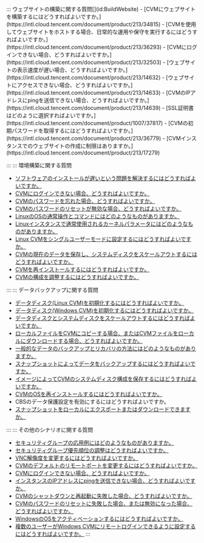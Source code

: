<dx-accordion>
::: ウェブサイトの構築に関する質問[](id:BuildWebsite)
- [CVMにウェブサイトを構築するにはどうすればよいですか。](https://intl.cloud.tencent.com/document/product/213/34815)
- [CVMを使用してウェブサイトをホストする場合、日常的な運用や保守を実行するにはどうすればよいですか。](https://intl.cloud.tencent.com/document/product/213/36293)
- [CVMにログインできない場合、どうすればよいですか。](https://intl.cloud.tencent.com/document/product/213/32503)
- [ウェブサイトの表示速度が遅い場合、どうすればよいですか。](https://intl.cloud.tencent.com/document/product/213/14632)
- [ウェブサイトにアクセスできない場合、どうすればよいですか。](https://intl.cloud.tencent.com/document/product/213/14633)
- [CVMのIPアドレスにpingを送信できない場合、どうすればよいですか。](https://intl.cloud.tencent.com/document/product/213/14639)
- [SSL証明書はどのように選択すればよいですか。](https://intl.cloud.tencent.com/document/product/1007/37817)
- [CVMの初期パスワードを取得するにはどうすればよいですか。](https://intl.cloud.tencent.com/document/product/213/36779)
- [CVMインスタンスでのウェブサイトの作成に制限はありますか。](https://intl.cloud.tencent.com/document/product/213/17279)

:::
::: 環境構築に関する質問[](id:Environment)

- [ソフトウェアのインストールが遅いという問題を解決するにはどうすればよいですか。](https://intl.cloud.tencent.com/document/product/213/8623)
- [CVMにログインできない場合、どうすればよいですか。](https://intl.cloud.tencent.com/document/product/213/32503)
- [CVMのパスワードを忘れた場合、どうすればよいですか。](https://intl.cloud.tencent.com/document/product/213/36779#.E5.BF.98.E8.AE.B0.E5.AF.86.E7.A0.81.E6.80.8E.E4.B9.88.E5.8A.9E.EF.BC.9F)
- [CVMのパスワードのリセットが無効な場合、どうすればよいですか。](https://intl.cloud.tencent.com/document/product/213/35720)
- [LinuxのOSの通常操作とコマンドにはどのようなものがありますか。](https://intl.cloud.tencent.com/document/product/213/2150)
- [Linuxインスタンスで通常使用されるカーネルパラメータにはどのようなものがありますか。](https://intl.cloud.tencent.com/document/product/213/39162)
- [Linux CVMをシングルユーザーモードに設定するにはどうすればよいですか。](https://intl.cloud.tencent.com/document/product/213/34819)
- [CVMの現在のデータを保存し、システムディスクをスケールアウトするにはどうすればよいですか。](https://intl.cloud.tencent.com/document/product/213/17351)
- [CVMを再インストールするにはどうすればよいですか。](https://intl.cloud.tencent.com/document/product/213/36290)
- [CVMの構成を調整するにはどうすればよいですか。](https://intl.cloud.tencent.com/document/product/213/2178)

:::
::: データバックアップに関する質問[](id:DataBackup)
- [データディスク(Linux CVM)を初期化するにはどうすればよいですか。](https://intl.cloud.tencent.com/document/product/213/17487)
- [データディスク(Windows CVM)を初期化するにはどうすればよいですか。](https://intl.cloud.tencent.com/document/product/213/2158)
- [データディスクとシステムディスクをスケールアウトするにはどうすればよいですか。](https://intl.cloud.tencent.com/document/product/213/32377)
- [ローカルファイルをCVMにコピーする場合、またはCVMファイルをローカルにダウンロードする場合、どうすればよいですか。](https://intl.cloud.tencent.com/document/product/213/34821)
- [一般的なデータのバックアップとリカバリの方法にはどのようなものがありますか。](https://intl.cloud.tencent.com/document/product/213/17284)
- [スナップショットによってデータをバックアップするにはどうすればよいですか。](https://intl.cloud.tencent.com/document/product/362/5755)
- [イメージによってCVMのシステムディスク構成を保存するにはどうすればよいですか。](https://intl.cloud.tencent.com/document/product/213/4942)
- [CVMのOSを再インストールするにはどうすればよいですか。](https://intl.cloud.tencent.com/document/product/213/4933)
- CBSのデータ保護設定を有効にするにはどうすればよいですか。
- [スナップショットをローカルにエクスポートまたはダウンロードできますか。](https://intl.cloud.tencent.com/document/product/213/36416)

:::
::: その他のシナリオに関する質問[](id:Other)
- [セキュリティグループの応用例にはどのようなものがありますか。](https://intl.cloud.tencent.com/document/product/213/32369)
- [セキュリティグループ優先順位の調整はどうすればよいですか。](https://intl.cloud.tencent.com/document/product/213/35375)
- [VNC解像度を変更するにはどうすればよいですか。](https://intl.cloud.tencent.com/document/product/213/36397)
- [CVMのデフォルトのリモートポートを変更するにはどうすればよいですか。](https://intl.cloud.tencent.com/document/product/213/35376)
- [CVMにログインできない場合、どうすればよいですか。](https://intl.cloud.tencent.com/document/product/213/32503)
- [インスタンスのIPアドレスにpingを送信できない場合、どうすればよいですか。](https://intl.cloud.tencent.com/document/product/213/14639)
- [CVMのシャットダウンと再起動に失敗した場合、どうすればよいですか。](https://intl.cloud.tencent.com/document/product/213/12771)
- [CVMのパスワードのリセットに失敗した場合、または無効になった場合、どうすればよいですか。](https://intl.cloud.tencent.com/document/product/213/35720)
- [WindowsのOSをアクティベーションするにはどうすればよいですか。](https://intl.cloud.tencent.com/document/product/213/2757)
- [複数のユーザーがWindows CVMにリモートログインできるように設定するにはどうすればよいですか。](https://intl.cloud.tencent.com/document/product/213/32497)
:::
</dx-accordion>

